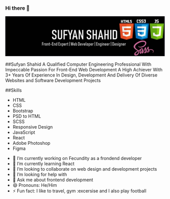 ### Hi there 👋

<img src="https://github.com/xufyan23/xufyan23/blob/main/profile-banner.jpeg">

##Sufyan Shahid
A Qualified Computer Engineering Professional With Impeccable Passion For Front-End Web Development
A High Achiever With 3+ Years Of Experience  In Design, Development And Delivery Of Diverse Websites and Software Development Projects

##Skills
* HTML
* CSS
* Bootstrap
* PSD to HTML
* SCSS
* Responsive Design
* JavaScript
* React
* Adobe Photoshop
* Figma

- 🔭 I’m currently working on Fecundity as a frondend developer
- 🌱 I’m currently learning React
- 👯 I’m looking to collaborate on web design and development projects
- 🤔 I’m looking for help with 
- 💬 Ask me about frontend development
- 😄 Pronouns: He/Him
- ⚡ Fun fact: I like to travel, gym :excersise and I also play football
